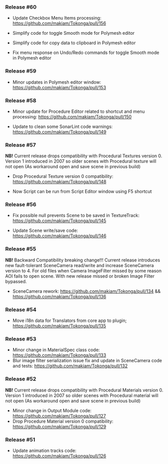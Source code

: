 ### Release #60

* Update Checkbox Menu Items processing: https://github.com/makiam/Tokonga/pull/156

* Simplify code for toggle Smooth mode for Polymesh editor

* Simplify code for copy data to clipboard in Polymesh editor

* Fix menu response on Undo/Redo commands for toggle Smooth mode in Polymesh editor

### Release #59

* Minor updates in Polymesh editor window: https://github.com/makiam/Tokonga/pull/153

### Release #58

* Minor update for Procedure Editor related to shortcut and menu processing: https://github.com/makiam/Tokonga/pull/150

* Update to clean some SonarLint code warnings: https://github.com/makiam/Tokonga/pull/149

### Release #57

**NB!** Current release drops compatibility with Procedural Textures version 0. Version 1 introduced in 2007 so older scenes with Procedural texture will not open (As workaround open and save scene in previous build)

* Drop Procedural Texture version 0 compatibility: https://github.com/makiam/Tokonga/pull/148

* Now Script can be run from Script Editor window using F5 shortcut

### Release #56

* Fix possible null prevents Scene to be saved in TextureTrack: https://github.com/makiam/Tokonga/pull/145

* Update Scene write/save code: https://github.com/makiam/Tokonga/pull/146

### Release #55

**NB!** Backward Compatibility breaking change!!! Current release introduces new fault-tolerant SceneCamera read/write and increase SceneCamera version to 4. For old files when Camera ImageFilter missed by some reason AOI fails to open scene. With new release missed or broken Image Filter bypassed.

* SceneCamera rework: https://github.com/makiam/Tokonga/pull/134 && https://github.com/makiam/Tokonga/pull/136

### Release #54

* Move i18n data for Translators from core app to plugin; https://github.com/makiam/Tokonga/pull/135

### Release #53

* Minor change in MaterialSpec class code: https://github.com/makiam/Tokonga/pull/133
* Blur image filter serialization issue fix and update in SceneCamera code and tests: https://github.com/makiam/Tokonga/pull/132

### Release #52
**NB!** Current release drops compatibility with Procedural Materials version 0. Version 1 introduced in 2007 so older scenes with Procedural material will not open (As workaround open and save scene in previous build)

* Minor change in Output Module code: https://github.com/makiam/Tokonga/pull/127
* Drop Procedure Material version 0 compatibility: https://github.com/makiam/Tokonga/pull/129

### Release #51

* Update animation tracks code: https://github.com/makiam/Tokonga/pull/126
